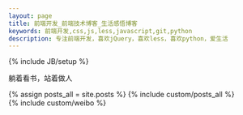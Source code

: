 ```yaml
---
layout: page
title: 前端开发_前端技术博客_生活感悟博客
keywords: 前端开发,css,js,less,javascript,git,python
description: 专注前端开发，喜欢jQuery，喜欢less，喜欢python，爱生活
---
```

{% include JB/setup %}

<div class="content clear">
  <p class="motto">躺着看书，站着做人</p>

  <div class="leftContent">
    {% assign posts_all = site.posts %}
    {% include custom/posts_all %}
  </div>

  <div class="rightContent">
    <div class="weiboArea">
      {% include custom/weibo %}
    </div>
  </div>
</div>




